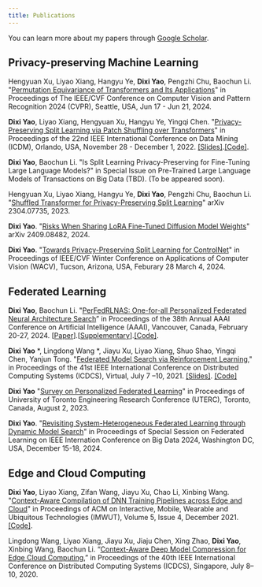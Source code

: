 ```yaml
---
title: Publications
---
```


You can learn more about my papers through [Google Scholar](https://scholar.google.hk/citations?user=6f5HCVAAAAAJ&hl=en&oi=ao).

## Privacy-preserving Machine Learning
Hengyuan Xu, Liyao Xiang, Hangyu Ye, **Dixi Yao**, Pengzhi Chu, Baochun Li. "[Permutation Equivariance of Transformers and Its Applications](https://openreview.net/forum?id=GuXxYkFBBy)" in Proceedings of The IEEE/CVF Conference on Computer Vision and Pattern Recognition 2024 (CVPR), Seattle, USA, Jun 17 - Jun 21, 2024.

**Dixi Yao**, Liyao Xiang, Hengyuan Xu, Hangyu Ye, Yingqi Chen. "[Privacy-Preserving Split Learning via Patch Shuffling over Transformers](https://ieeexplore.ieee.org/abstract/document/10027647)" in Proceedings of the 22nd IEEE International Conference on Data Mining (ICDM), Orlando, USA, November 28 - December 1, 2022. [[Slides]](/assests/slides/PatchShuffle.pdf).[[Code]](https://github.com/dixiyao/PatchShuffling).

**Dixi Yao**, Baochun Li. "Is Split Learning Privacy-Preserving for Fine-Tuning Large Language Models?" in Special Issue on Pre-Trained Large Language Models of Transactions on Big Data (TBD). (To be appeared soon).

Hengyuan Xu, Liyao Xiang, Hangyu Ye, **Dixi Yao**, Pengzhi Chu, Baochun Li. "[Shuffled Transformer for Privacy-Preserving Split Learning](https://arxiv.org/abs/2304.07735)" arXiv 2304.07735, 2023.

**Dixi Yao**. "[Risks When Sharing LoRA Fine-Tuned Diffusion Model Weights](https://arxiv.org/pdf/2409.08482)" arXiv 2409.08482, 2024.

**Dixi Yao**. "[Towards Privacy-Preserving Split Learning for ControlNet](https://arxiv.org/pdf/2409.08503)" in Proceedings of IEEE/CVF Winter Conference on Applications of Computer Vision (WACV), Tucson, Arizona, USA, Feburary 28 March 4, 2024.

## Federated Learning
**Dixi Yao**, Baochun Li. "[PerFedRLNAS: One-for-all Personalized Federated Neural Architecture Search](https://ojs.aaai.org/index.php/AAAI/article/view/29576)” in Proceedings of the 38th Annual AAAI Conference on Artificial Intelligence (AAAI), Vancouver, Canada, February 20-27, 2024. [[Paper](/assests/papers/dyao-aaai24)].[[Supplementary](/public/assests/papers/dyao-aaai24-appendix)].[[Code]](https://github.com/TL-System/plato/tree/main/examples/model_search/pfedrlnas).

**Dixi Yao** *, Lingdong Wang *, Jiayu Xu, Liyao Xiang, Shuo Shao, Yingqi Chen, Yanjun Tong. "[Federated Model Search via Reinforcement Learning](https://ieeexplore.ieee.org/document/9546522)," in Proceedings of the 41st IEEE International Conference on Distributed Computing Systems (ICDCS), Virtual, July 7 –10, 2021. [[Slides]](/assests/slides/FedNas.pdf). [[Code]](https://github.com/TL-System/plato/tree/main/examples/model_search/fedrlnas)

**Dixi Yao** "[Survey on Personalized Federated Learning](/assests/papers/1771.pdf)" in Proceedings of University of Toronto Engineering Research Conference (UTERC), Toronto, Canada, August 2, 2023.

**Dixi Yao**. "[Revisiting System-Heterogeneous Federated Learning through Dynamic Model Search](https://arxiv.org/pdf/2409.08858)" in Proceedings of Special Session on Federated Learning on IEEE Internation Conference on Big Data 2024, Washington DC, USA, December 15-18, 2024.

## Edge and Cloud Computing
**Dixi Yao**, Liyao Xiang, Zifan Wang, Jiayu Xu, Chao Li, Xinbing Wang. "[Context-Aware Compilation of DNN Training Pipelines across Edge and Cloud](https://dl.acm.org/doi/10.1145/3494981)" in Proceedings of ACM on Interactive, Mobile, Wearable and Ubiquitous Technologies (IMWUT), Volume 5, Issue 4, December 2021. [[Code]](https://github.com/dixiyao/Context-Aware-Compilation-of-DNN-Training-Pipelines-across-Edge-and-Cloud).

Lingdong Wang, Liyao Xiang, Jiayu Xu, Jiaju Chen, Xing Zhao, **Dixi Yao**, Xinbing Wang, Baochun Li. “[Context-Aware Deep Model Compression for Edge Cloud Computing](/assests/papers/lwang-icdcs20.pdf),” in Proceedings of the 40th IEEE International Conference on Distributed Computing Systems (ICDCS), Singapore, July 8–10, 2020.
